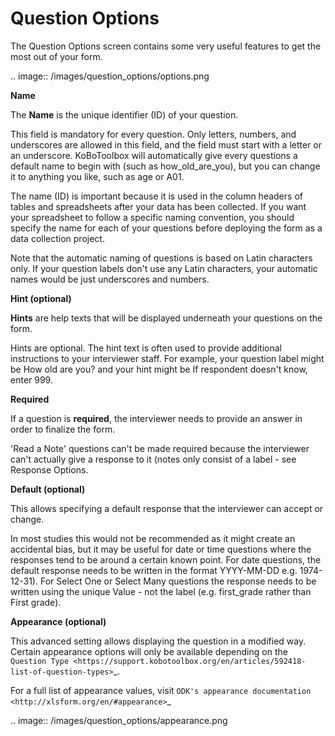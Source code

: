 # Question Options

The Question Options screen contains some very useful features to get the most out of your form.

.. image:: /images/question_options/options.png

**Name**

The **Name** is the unique identifier (ID) of your question.

This field is mandatory for every question. Only letters, numbers, and underscores are allowed in this field, and the field must start with a letter or an underscore. KoBoToolbox will automatically give every questions a default name to begin with (such as how_old_are_you), but you can change it to anything you like, such as age or A01.

The name (ID) is important because it is used in the column headers of tables and spreadsheets after your data has been collected. If you want your spreadsheet to follow a specific naming convention, you should specify the name for each of your questions before deploying the form as a data collection project.

Note that the automatic naming of questions is based on Latin characters only. If your question labels don't use any Latin characters, your automatic names would be just underscores and numbers.

**Hint (optional)**

**Hints** are help texts that will be displayed underneath your questions on the form.

Hints are optional. The hint text is often used to provide additional instructions to your interviewer staff. For example, your question label might be How old are you? and your hint might be If respondent doesn't know, enter 999.

**Required**

If a question is **required**, the interviewer needs to provide an answer in order to finalize the form.

'Read a Note' questions can't be made required because the interviewer can't actually give a response to it (notes only consist of a label - see Response Options.

**Default (optional)**

This allows specifying a default response that the interviewer can accept or change.

In most studies this would not be recommended as it might create an accidental bias, but it may be useful for date or time questions where the responses tend to be around a certain known point. For date questions, the default response needs to be written in the format YYYY-MM-DD e.g. 1974-12-31). For Select One or Select Many questions the response needs to be written using the unique Value - not the label (e.g. first_grade rather than First grade).

**Appearance (optional)**

This advanced setting allows displaying the question in a modified way. Certain appearance options will only be available depending on the `Question Type <https://support.kobotoolbox.org/en/articles/592418-list-of-question-types>`_. 

For a full list of appearance values, visit `ODK's appearance documentation <http://xlsform.org/en/#appearance>`_ 

.. image:: /images/question_options/appearance.png
